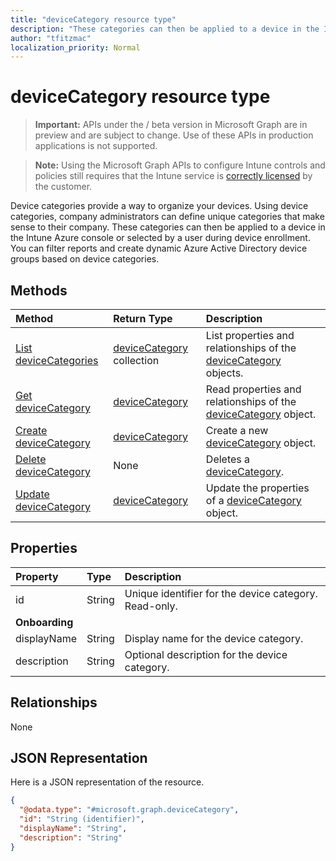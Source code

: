 ```yaml
---
title: "deviceCategory resource type"
description: "These categories can then be applied to a device in the Intune Azure console or selected by a user during device enrollment. You can filter reports and create dynamic Azure Active Directory device groups based on device categories."
author: "tfitzmac"
localization_priority: Normal
---
```


# deviceCategory resource type

> **Important:** APIs under the / beta version in Microsoft Graph are in preview and are subject to change. Use of these APIs in production applications is not supported.

> **Note:** Using the Microsoft Graph APIs to configure Intune controls and policies still requires that the Intune service is [correctly licensed](https://go.microsoft.com/fwlink/?linkid=839381) by the customer.

Device categories provide a way to organize your devices. Using device categories, company administrators can define unique categories that make sense to their company. These categories can then be applied to a device in the Intune Azure console or selected by a user during device enrollment. You can filter reports and create dynamic Azure Active Directory device groups based on device categories.

## Methods
|Method|Return Type|Description|
|:---|:---|:---|
|[List deviceCategories](../api/intune-shared-devicecategory-list.md)|[deviceCategory](../resources/intune-shared-devicecategory.md) collection|List properties and relationships of the [deviceCategory](../resources/intune-shared-devicecategory.md) objects.|
|[Get deviceCategory](../api/intune-shared-devicecategory-get.md)|[deviceCategory](../resources/intune-shared-devicecategory.md)|Read properties and relationships of the [deviceCategory](../resources/intune-shared-devicecategory.md) object.|
|[Create deviceCategory](../api/intune-shared-devicecategory-create.md)|[deviceCategory](../resources/intune-shared-devicecategory.md)|Create a new [deviceCategory](../resources/intune-shared-devicecategory.md) object.|
|[Delete deviceCategory](../api/intune-shared-devicecategory-delete.md)|None|Deletes a [deviceCategory](../resources/intune-shared-devicecategory.md).|
|[Update deviceCategory](../api/intune-shared-devicecategory-update.md)|[deviceCategory](../resources/intune-shared-devicecategory.md)|Update the properties of a [deviceCategory](../resources/intune-shared-devicecategory.md) object.|

## Properties
|Property|Type|Description|
|:---|:---|:---|
|id|String|Unique identifier for the device category. Read-only.|
|**Onboarding**|
|displayName|String|Display name for the device category.|
|description|String|Optional description for the device category.|

## Relationships
None

## JSON Representation
Here is a JSON representation of the resource.
<!-- {
  "blockType": "resource",
  "keyProperty": "id",
  "@odata.type": "microsoft.graph.deviceCategory"
}
-->
``` json
{
  "@odata.type": "#microsoft.graph.deviceCategory",
  "id": "String (identifier)",
  "displayName": "String",
  "description": "String"
}
```



